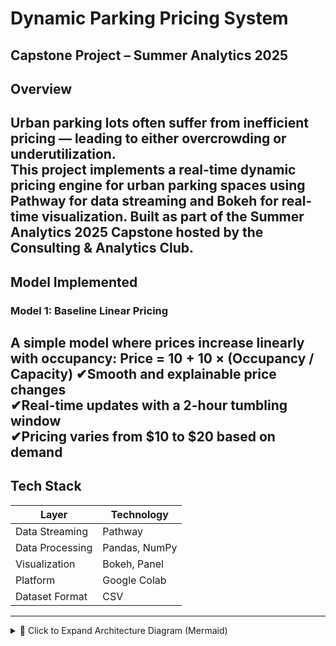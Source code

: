 # Dynamic Parking Pricing System  
Capstone Project – Summer Analytics 2025
---
## Overview
Urban parking lots often suffer from inefficient pricing — leading to either overcrowding or underutilization.  
This project implements a real-time dynamic pricing engine for urban parking spaces using Pathway for data streaming and Bokeh for real-time visualization.
Built as part of the Summer Analytics 2025 Capstone hosted by the Consulting & Analytics Club.
---
##  Model Implemented
### Model 1: Baseline Linear Pricing
A simple model where prices increase linearly with occupancy:
Price = 10 + 10 × (Occupancy / Capacity)
✔Smooth and explainable price changes  
✔Real-time updates with a 2-hour tumbling window  
✔Pricing varies from $10 to $20 based on demand
---
## Tech Stack
| Layer             | Technology         |
|------------------|--------------------|
| Data Streaming    | Pathway            |
| Data Processing   | Pandas, NumPy      |
| Visualization     | Bokeh, Panel       |
| Platform          | Google Colab       |
| Dataset Format    | CSV                |
---
<details>
<summary>📐 Click to Expand Architecture Diagram (Mermaid)</summary>
```mermaid
graph TD
  A[CSV Dataset] --> B[Replay Stream (Pathway)]
  B --> C[Windowing (2-Hour Tumbling)]
  C --> D[Model 1 Pricing Logic]
  D --> E[Real-Time Output Table]
  E --> F[Bokeh Visualization]


